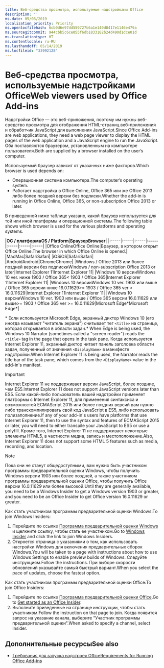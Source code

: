 ```yaml
---
title: Веб-средства просмотра, используемые надстройками Office
description: ''
ms.date: 05/03/2019
localization_priority: Priority
ms.openlocfilehash: 6cb0d6e97dd559727b6a1e140d8417e1146e479a
ms.sourcegitcommit: 944cbb5c6ce055f6db1833182b24d490d1dce01d
ms.translationtype: HT
ms.contentlocale: ru-RU
ms.lasthandoff: 05/14/2019
ms.locfileid: "33992128"
---
```

# <a name="web-viewers-used-by-office-add-ins"></a><span data-ttu-id="87cd8-102">Веб-средства просмотра, используемые надстройками Office</span><span class="sxs-lookup"><span data-stu-id="87cd8-102">Web viewers used by Office Add-ins</span></span>

<span data-ttu-id="87cd8-103">Надстройки Office — это веб-приложения, поэтому им нужны веб-средство просмотра для отображения HTML-страниц веб-приложения и обработчик JavaScript для выполнения JavaScript.</span><span class="sxs-lookup"><span data-stu-id="87cd8-103">Since Office Add-ins are web applications, they need a web page viewer to display the HTML pages of the web application and a JavaScript engine to run the JavaScript.</span></span> <span data-ttu-id="87cd8-104">Оба поставляются браузером, установленным на компьютере пользователя.</span><span class="sxs-lookup"><span data-stu-id="87cd8-104">Both are supplied by a browser installed on the user’s computer.</span></span>

<span data-ttu-id="87cd8-105">Используемый браузер зависит от указанных ниже факторов.</span><span class="sxs-lookup"><span data-stu-id="87cd8-105">Which browser is used depends on:</span></span>

- <span data-ttu-id="87cd8-106">Операционная система компьютера.</span><span class="sxs-lookup"><span data-stu-id="87cd8-106">The computer’s operating system.</span></span>
- <span data-ttu-id="87cd8-107">Работает надстройка в Office Online, Office 365 или же Office 2013 либо более поздней версии без подписки.</span><span class="sxs-lookup"><span data-stu-id="87cd8-107">Whether the add-in is running in Office Online, Office 365, or non-subscription Office 2013 or later.</span></span>

<span data-ttu-id="87cd8-108">В приведенной ниже таблице указано, какой браузер используется для той или иной платформы и операционной системы.</span><span class="sxs-lookup"><span data-stu-id="87cd8-108">The following table shows which browser is used for the various platforms and operating systems.</span></span>

|<span data-ttu-id="87cd8-109">**ОС / платформа**</span><span class="sxs-lookup"><span data-stu-id="87cd8-109">**OS / Platform**</span></span>|<span data-ttu-id="87cd8-110">**Браузер**</span><span class="sxs-lookup"><span data-stu-id="87cd8-110">**Browser**</span></span>|
|:-----|:-----|:-----|:-----|:-----|:-----|:-----|
|<span data-ttu-id="87cd8-111">Office Online</span><span class="sxs-lookup"><span data-stu-id="87cd8-111">Office Online</span></span>|<span data-ttu-id="87cd8-112">Браузер, в котором открыт Office Online.</span><span class="sxs-lookup"><span data-stu-id="87cd8-112">The browser in which Office Online is opened.</span></span>|
|<span data-ttu-id="87cd8-113">Mac</span><span class="sxs-lookup"><span data-stu-id="87cd8-113">Mac</span></span>|<span data-ttu-id="87cd8-114">Safari</span><span class="sxs-lookup"><span data-stu-id="87cd8-114">Safari</span></span>|
|<span data-ttu-id="87cd8-115">iOS</span><span class="sxs-lookup"><span data-stu-id="87cd8-115">iOS</span></span>|<span data-ttu-id="87cd8-116">Safari</span><span class="sxs-lookup"><span data-stu-id="87cd8-116">Safari</span></span>|
|<span data-ttu-id="87cd8-117">Android</span><span class="sxs-lookup"><span data-stu-id="87cd8-117">Android</span></span>|<span data-ttu-id="87cd8-118">Chrome</span><span class="sxs-lookup"><span data-stu-id="87cd8-118">Chrome</span></span>|
|<span data-ttu-id="87cd8-119">Windows / Office 2013 или более поздней версии без подписки</span><span class="sxs-lookup"><span data-stu-id="87cd8-119">Windows / non-subscription Office 2013 or later</span></span>|<span data-ttu-id="87cd8-120">Internet Explorer 11</span><span class="sxs-lookup"><span data-stu-id="87cd8-120">Internet Explorer 11</span></span>|
|<span data-ttu-id="87cd8-121">Windows 10 версии</span><span class="sxs-lookup"><span data-stu-id="87cd8-121">Windows 10 ver.</span></span> <span data-ttu-id="87cd8-122">ниже 1903 / Office 365</span><span class="sxs-lookup"><span data-stu-id="87cd8-122">< 1903 / Office 365</span></span>|<span data-ttu-id="87cd8-123">Internet Explorer 11</span><span class="sxs-lookup"><span data-stu-id="87cd8-123">Internet Explorer 11</span></span>|
|<span data-ttu-id="87cd8-124">Windows 10 версии</span><span class="sxs-lookup"><span data-stu-id="87cd8-124">Windows 10 ver.</span></span> <span data-ttu-id="87cd8-125">1903 или выше / Office 365 версии ниже 16.0.11629</span><span class="sxs-lookup"><span data-stu-id="87cd8-125">>= 1903 / Office 365 ver < 16.0.11629</span></span>|<span data-ttu-id="87cd8-126">Internet Explorer 11</span><span class="sxs-lookup"><span data-stu-id="87cd8-126">Internet Explorer 11</span></span>|
|<span data-ttu-id="87cd8-127">Windows 10 версии</span><span class="sxs-lookup"><span data-stu-id="87cd8-127">Windows 10 ver.</span></span> <span data-ttu-id="87cd8-128">1903 или выше / Office 365 версии 16.0.11629 или выше</span><span class="sxs-lookup"><span data-stu-id="87cd8-128">>= 1903 / Office 365 ver >= 16.0.11629</span></span>|<span data-ttu-id="87cd8-129">Microsoft Edge\*</span><span class="sxs-lookup"><span data-stu-id="87cd8-129">Microsoft Edge\*</span></span>|

<span data-ttu-id="87cd8-130">\* Если используется Microsoft Edge, экранный диктор Windows 10 (его иногда называют "читатель экрана") считывает тег `<title>` на странице, которая открывается в области задач.</span><span class="sxs-lookup"><span data-stu-id="87cd8-130">\* When Edge is being used, the Windows 10 Narrator (sometimes called a "screen reader") reads the `<title>` tag in the page that opens in the task pane.</span></span> <span data-ttu-id="87cd8-131">Когда используется Internet Explorer 11, экранный диктор читает панель заголовка области задач, полученный от значения `<DisplayName>` в манифесте надстройки.</span><span class="sxs-lookup"><span data-stu-id="87cd8-131">When Internet Explorer 11 is being used, the Narrator reads the title bar of the task pane, which comes from the `<DisplayName>` value in the add-in's manifest.</span></span>

> [!IMPORTANT]
> <span data-ttu-id="87cd8-132">Internet Explorer 11 не поддерживает версии JavaScript, более поздние, чем ES5.</span><span class="sxs-lookup"><span data-stu-id="87cd8-132">Internet Explorer 11 does not support JavaScript versions later than ES5.</span></span> <span data-ttu-id="87cd8-133">Если какой-либо пользователь вашей надстройки применяет платформы с Internet Explorer 11, для применения синтаксиса и возможностей ECMAScript 2015 или более поздних версий вам нужно либо транскомпилировать свой код JavaScript в ES5, либо использовать полизаполнение.</span><span class="sxs-lookup"><span data-stu-id="87cd8-133">If any of your add-in's users have platforms that use Internet Explorer 11, then to use the syntax and features of ECMAScript 2015 or later, you will need to either transpile your JavaScript to ES5 or use a polyfill.</span></span> <span data-ttu-id="87cd8-134">Кроме того, Internet Explorer 11 не поддерживает некоторые элементы HTML5, в частности медиа, запись и местоположение.</span><span class="sxs-lookup"><span data-stu-id="87cd8-134">Also, Internet Explorer 11 does not support some HTML 5 features such as media, recording, and location.</span></span>

> [!NOTE]
> <span data-ttu-id="87cd8-135">Пока они не станут общедоступными, вам нужно быть участником программы предварительной оценки Windows, чтобы получить Windows версии 1903 или более поздней, а также участником программы предварительной оценки Office, чтобы получить Office версии 16.0.11629 или более высокой.</span><span class="sxs-lookup"><span data-stu-id="87cd8-135">Until they are generally available, you need to be a Windows Insider to get a Windows version 1903 or greater, and you need to be an Office Insider to get Office version 16.0.11629 or greater.</span></span>
>
> <span data-ttu-id="87cd8-136">Как стать участником программы предварительной оценки Windows:</span><span class="sxs-lookup"><span data-stu-id="87cd8-136">To join Windows Insiders:</span></span>
> 
> 1. <span data-ttu-id="87cd8-137">Перейдите по ссылке [Программа предварительной оценки Windows](https://insider.windows.com) и щелкните ссылку, чтобы стать ее участником.</span><span class="sxs-lookup"><span data-stu-id="87cd8-137">Go to [Windows Insider](https://insider.windows.com) and click the link to join Windows Insiders.</span></span>
> 2. <span data-ttu-id="87cd8-138">Откроется страница с указаниями о том, как использовать настройки Windows для включения предварительных сборок Windows.</span><span class="sxs-lookup"><span data-stu-id="87cd8-138">You will be taken to a page with instructions about how to use Windows Settings to enable preview builds of Windows.</span></span> <span data-ttu-id="87cd8-139">Следуйте инструкциям.</span><span class="sxs-lookup"><span data-stu-id="87cd8-139">Follow the instructions.</span></span> <span data-ttu-id="87cd8-140">При выборе скорости обновлений указывайте самый быстрый вариант.</span><span class="sxs-lookup"><span data-stu-id="87cd8-140">When you select the pace of updates, choose the fastest option.</span></span>
>
> <span data-ttu-id="87cd8-141">Как стать участником программы предварительной оценки Office:</span><span class="sxs-lookup"><span data-stu-id="87cd8-141">To join Office Insiders:</span></span>
> 
> 1. <span data-ttu-id="87cd8-142">Перейдите по ссылке [Программа предварительной оценки Office](https://insider.office.com/join).</span><span class="sxs-lookup"><span data-stu-id="87cd8-142">Go to [Get started as an Office Insider](https://insider.office.com/join).</span></span>
> 2. <span data-ttu-id="87cd8-143">Выполните приведенные на странице инструкции, чтобы стать участником.</span><span class="sxs-lookup"><span data-stu-id="87cd8-143">Follow the instruction on that page to join.</span></span> <span data-ttu-id="87cd8-144">Когда появится запрос на указание канала, выберите "Участник программы предварительной оценки".</span><span class="sxs-lookup"><span data-stu-id="87cd8-144">When asked to specify a channel, select Insider.</span></span>

## <a name="see-also"></a><span data-ttu-id="87cd8-145">Дополнительные ресурсы</span><span class="sxs-lookup"><span data-stu-id="87cd8-145">See also</span></span>

- [<span data-ttu-id="87cd8-146">Требования для запуска надстроек Office</span><span class="sxs-lookup"><span data-stu-id="87cd8-146">Requirements for Running Office Add-ins</span></span>](requirements-for-running-office-add-ins.md)
